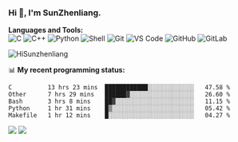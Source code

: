 
### Hi 👋, I'm SunZhenliang.



**Languages and Tools:**  
![C](https://img.shields.io/badge/-00599C?style=flat-square&logo=c&logoColor=white)
![C++](https://img.shields.io/badge/-C++-00599C?style=flat-square&logo=c%2B%2B&logoColor=white)
![Python](https://img.shields.io/badge/-Python-8fcfd1?style=flat-square&logo=Python)
![Shell](https://img.shields.io/badge/-Shell-blasck?style=flat-square&logo=Shell)
![Git](https://img.shields.io/badge/-Git-black?style=flat-square&logo=git)
![VS Code](https://img.shields.io/badge/-VS%20Code-007ACC?style=flat-square&logo=visual-studio-code)
![GitHub](https://img.shields.io/badge/-GitHub-181717?style=flat-square&logo=github)
![GitLab](https://img.shields.io/badge/-GitLab-FCA121?style=flat-square&logo=gitlab)

<img   src="https://github-readme-stats.vercel.app/api?username=HiSunzhenliang&count_private=true&show_icons=true" alt="HiSunzhenliang" />

📊 **My recent programming status:**
<!--START_SECTION:waka-->
```text
C          13 hrs 23 mins  ████████████░░░░░░░░░░░░░   47.58 % 
Other      7 hrs 29 mins   ██████▓░░░░░░░░░░░░░░░░░░   26.60 % 
Bash       3 hrs 8 mins    ██▓░░░░░░░░░░░░░░░░░░░░░░   11.15 % 
Python     1 hr 31 mins    █▒░░░░░░░░░░░░░░░░░░░░░░░   05.42 % 
Makefile   1 hr 12 mins    █░░░░░░░░░░░░░░░░░░░░░░░░   04.27 % 
```
<!--END_SECTION:waka-->
[![](https://img.shields.io/ubuntu/v/ubuntu-wallpapers)](https://kubuntu.org/)
![](https://visitor-badge.glitch.me/badge?page_id=HiSunzhenliang.readme)

